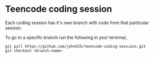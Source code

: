 # Teencode coding session

Each coding session has it's own branch with code from that particular session.

To go to a specific branch run the following in your terminal,

```
git pull https://github.com/john555/teencode-coding-sessions.git
git checkout <branch-name>
```
